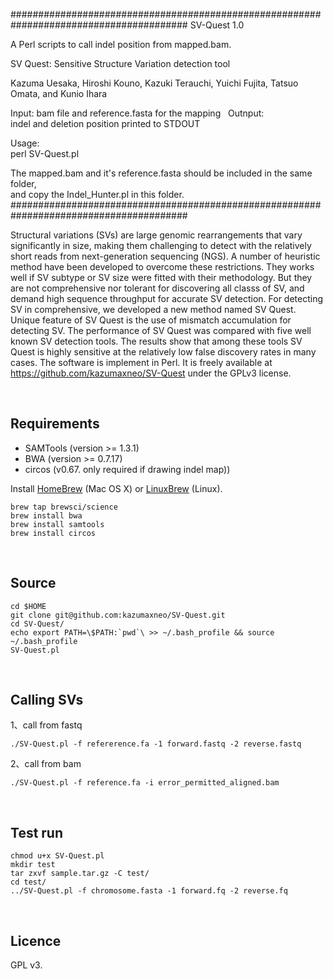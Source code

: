 ######################################################################################## 
SV-Quest 1.0

A Perl scripts to call indel position from mapped.bam.   

SV Quest: Sensitive Structure Variation detection tool

Kazuma Uesaka, Hiroshi Kouno, Kazuki Terauchi, Yuichi Fujita, Tatsuo Omata, and Kunio Ihara  



Input: 
  bam file and reference.fasta for the mapping   
Outnput:	
  indel and deletion position printed to STDOUT  

Usage:  
  perl SV-Quest.pl    


 The mapped.bam and it's reference.fasta should be included in the same folder,  
 and copy the Indel_Hunter.pl in this folder.
########################################################################################

Structural variations (SVs) are large genomic rearrangements that vary significantly in size, making them challenging to detect with the relatively short reads from next-generation sequencing (NGS). A number of heuristic method have been developed to overcome these restrictions. They works well if SV subtype or SV size were fitted with their methodology. But they are not comprehensive nor tolerant for discovering all classs of SV, and demand high sequence throughput for accurate SV detection. For detecting SV in comprehensive, we developed a new method named SV Quest. Unique feature of SV Quest is the use of mismatch accumulation for detecting SV. The performance of SV Quest was compared with five well known SV detection tools. The results show that among these tools SV Quest is highly sensitive at the relatively low false discovery rates in many cases.
The software is implement in Perl. It is freely available  at https://github.com/kazumaxneo/SV-Quest under the GPLv3 license.

    
## Requirements  
- SAMTools  (version >= 1.3.1)   
- BWA (version >= 0.7.17)  
- circos (v0.67. only required if drawing indel map))  


Install [HomeBrew](http://brew.sh/) (Mac OS X) or [LinuxBrew](http://brew.sh/linuxbrew/) (Linux).  
```
brew tap brewsci/science
brew install bwa
brew install samtools
brew install circos
```
    


## Source
```
cd $HOME 
git clone git@github.com:kazumaxneo/SV-Quest.git
cd SV-Quest/
echo export PATH=\$PATH:`pwd`\ >> ~/.bash_profile && source ~/.bash_profile
SV-Quest.pl
```
    


## Calling SVs
1、call from fastq
```
./SV-Quest.pl -f refererence.fa -1 forward.fastq -2 reverse.fastq
```

2、call from bam
```
./SV-Quest.pl -f reference.fa -i error_permitted_aligned.bam
```
    
## Test run
```
chmod u+x SV-Quest.pl
mkdir test
tar zxvf sample.tar.gz -C test/
cd test/
../SV-Quest.pl -f chromosome.fasta -1 forward.fq -2 reverse.fq
```  
    


## Licence ##

GPL v3.


